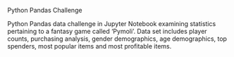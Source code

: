 Python Pandas Challenge

Python Pandas data challenge in Jupyter Notebook examining statistics pertaining to a fantasy game called ‘Pymoli’. Data set includes player counts, purchasing analysis, gender demographics, age demographics, top spenders, most popular items and most profitable items. 
